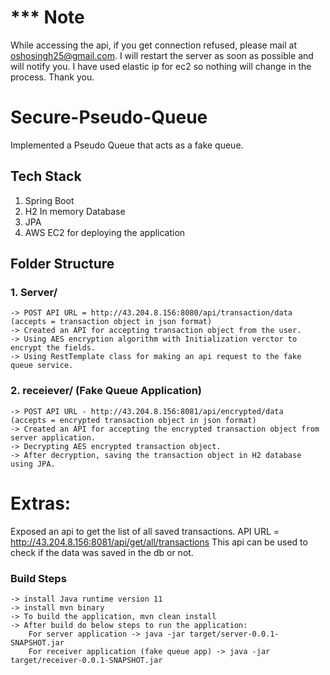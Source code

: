 # *** Note
  While accessing the api, if you get connection refused, please mail at oshosingh25@gmail.com.
  I will restart the server as soon as possible and will notify you. I have used elastic ip for 
  ec2 so nothing will change in the process.
  Thank you.

# Secure-Pseudo-Queue
Implemented a Pseudo Queue that acts as a fake queue.

## Tech Stack
1. Spring Boot
2. H2 In memory Database
3. JPA
4. AWS EC2 for deploying the application

## Folder Structure
### 1. Server/  
    -> POST API URL = http://43.204.8.156:8080/api/transaction/data  (accepts = transaction object in json format) 
    -> Created an API for accepting transaction object from the user. 
    -> Using AES encryption algorithm with Initialization verctor to encrypt the fields. 
    -> Using RestTemplate class for making an api request to the fake queue service. 

### 2. receiever/ (Fake Queue Application) <br />
    -> POST API URL - http://43.204.8.156:8081/api/encrypted/data   (accepts = encrypted transaction object in json format) 
    -> Created an API for accepting the encrypted transaction object from server application. 
    -> Decrypting AES encrypted transaction object. 
    -> After decryption, saving the transaction object in H2 database using JPA. 
   
# Extras: <br />
Exposed an api to get the list of all saved transactions. 
API URL = http://43.204.8.156:8081/api/get/all/transactions
This api can be used to check if the data was saved in the db or not.


### Build Steps
    -> install Java runtime version 11
    -> install mvn binary
    -> To build the application, mvn clean install
    -> After build do below steps to run the application:
        For server application -> java -jar target/server-0.0.1-SNAPSHOT.jar
        For receiver application (fake queue app) -> java -jar target/receiver-0.0.1-SNAPSHOT.jar
        
